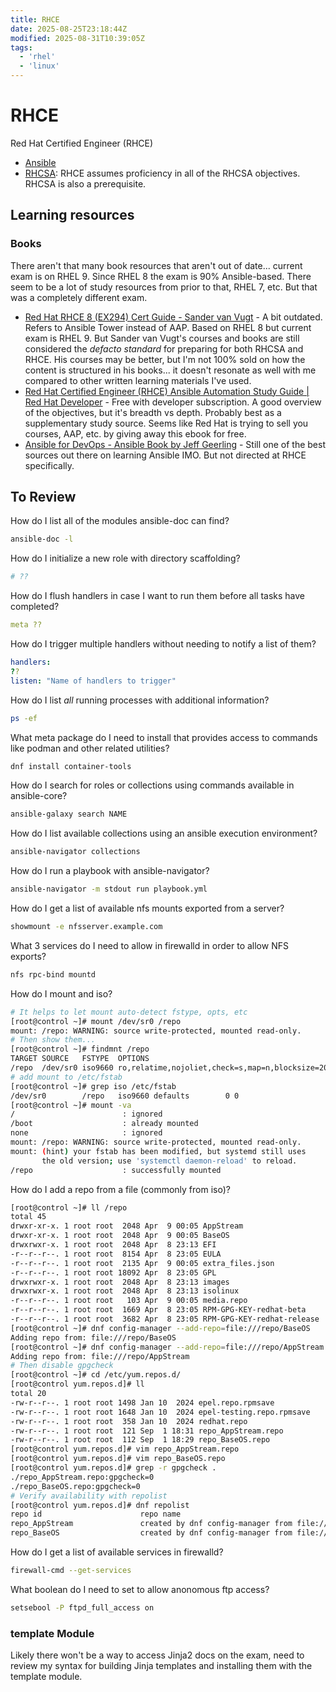 ```yaml
---
title: RHCE
date: 2025-08-25T23:18:44Z
modified: 2025-08-31T10:39:05Z
tags:
  - 'rhel'
  - 'linux'
---
```


# RHCE

Red Hat Certified Engineer (RHCE)

* [Ansible](20220311200359-ansible.md)
* [RHCSA](20231109085400-rhcsa.md): RHCE assumes proficiency in all of the RHCSA objectives. RHCSA is also a prerequisite.

## Learning resources

### Books

There aren't that many book resources that aren't out of date... current exam is on RHEL 9. Since RHEL 8 the exam is 90% Ansible-based. There seem to be a lot of study resources from prior to that, RHEL 7, etc. But that was a completely different exam.

* [Red Hat RHCE 8 (EX294) Cert Guide - Sander van Vugt](https://www.sandervanvugt.com/red-hat-rhce-8-ex294-cert-guide/) - A bit outdated. Refers to Ansible Tower instead of AAP. Based on RHEL 8 but current exam is RHEL 9. But Sander van Vugt's courses and books are still considered the _defacto standard_ for preparing for both RHCSA and RHCE. His courses may be better, but I'm not 100% sold on how the content is structured in his books... it doesn't resonate as well with me compared to other written learning materials I've used.
* [Red Hat Certified Engineer (RHCE) Ansible Automation Study Guide \| Red Hat Developer](https://developers.redhat.com/e-books/ansible-study-guide) - Free with developer subscription. A good overview of the objectives, but it's breadth vs depth. Probably best as a supplementary study source. Seems like Red Hat is trying to sell you courses, AAP, etc. by giving away this ebook for free.
* [Ansible for DevOps - Ansible Book by Jeff Geerling](https://www.ansiblefordevops.com/) - Still one of the best sources out there on learning Ansible IMO. But not directed at RHCE specifically.

## To Review

How do I list all of the modules ansible-doc can find?

```bash
ansible-doc -l
```

How do I initialize a new role with directory scaffolding?

```bash
# ??
```

How do I flush handlers in case I want to run them before all tasks have completed?

```yaml
meta ??
```

How do I trigger multiple handlers without needing to notify a list of them?

```yaml
handlers:
??
listen: "Name of handlers to trigger"
```

How do I list _all_ running processes with additional information?

```bash
ps -ef
```

What meta package do I need to install that provides access to commands like podman and other related utilities?

```bash
dnf install container-tools
```

How do I search for roles or collections using commands available in ansible-core?

```bash
ansible-galaxy search NAME
```

How do I list available collections using an ansible execution environment?

```bash
ansible-navigator collections
```

How do I run a playbook with ansible-navigator?

```bash
ansible-navigator -m stdout run playbook.yml
```

How do I get a list of available nfs mounts exported from a server?

```bash
showmount -e nfsserver.example.com
```

What 3 services do I need to allow in firewalld in order to allow NFS exports?

```bash
nfs rpc-bind mountd
```

How do I mount and iso?

```bash
# It helps to let mount auto-detect fstype, opts, etc
[root@control ~]# mount /dev/sr0 /repo
mount: /repo: WARNING: source write-protected, mounted read-only.
# Then show them...
[root@control ~]# findmnt /repo
TARGET SOURCE   FSTYPE  OPTIONS
/repo  /dev/sr0 iso9660 ro,relatime,nojoliet,check=s,map=n,blocksize=2048
# add mount to /etc/fstab
[root@control ~]# grep iso /etc/fstab
/dev/sr0        /repo   iso9660 defaults        0 0
[root@control ~]# mount -va
/                        : ignored
/boot                    : already mounted
none                     : ignored
mount: /repo: WARNING: source write-protected, mounted read-only.
mount: (hint) your fstab has been modified, but systemd still uses
       the old version; use 'systemctl daemon-reload' to reload.
/repo                    : successfully mounted
```

How do I add a repo from a file (commonly from iso)?

```bash
[root@control ~]# ll /repo
total 45
drwxr-xr-x. 1 root root  2048 Apr  9 00:05 AppStream
drwxr-xr-x. 1 root root  2048 Apr  9 00:05 BaseOS
drwxrwxr-x. 1 root root  2048 Apr  8 23:13 EFI
-r--r--r--. 1 root root  8154 Apr  8 23:05 EULA
-r--r--r--. 1 root root  2135 Apr  9 00:05 extra_files.json
-r--r--r--. 1 root root 18092 Apr  8 23:05 GPL
drwxrwxr-x. 1 root root  2048 Apr  8 23:13 images
drwxrwxr-x. 1 root root  2048 Apr  8 23:13 isolinux
-r--r--r--. 1 root root   103 Apr  9 00:05 media.repo
-r--r--r--. 1 root root  1669 Apr  8 23:05 RPM-GPG-KEY-redhat-beta
-r--r--r--. 1 root root  3682 Apr  8 23:05 RPM-GPG-KEY-redhat-release
[root@control ~]# dnf config-manager --add-repo=file:///repo/BaseOS
Adding repo from: file:///repo/BaseOS
[root@control ~]# dnf config-manager --add-repo=file:///repo/AppStream
Adding repo from: file:///repo/AppStream
# Then disable gpgcheck
[root@control ~]# cd /etc/yum.repos.d/
[root@control yum.repos.d]# ll
total 20
-rw-r--r--. 1 root root 1498 Jan 10  2024 epel.repo.rpmsave
-rw-r--r--. 1 root root 1648 Jan 10  2024 epel-testing.repo.rpmsave
-rw-r--r--. 1 root root  358 Jan 10  2024 redhat.repo
-rw-r--r--. 1 root root  121 Sep  1 18:31 repo_AppStream.repo
-rw-r--r--. 1 root root  112 Sep  1 18:29 repo_BaseOS.repo
[root@control yum.repos.d]# vim repo_AppStream.repo 
[root@control yum.repos.d]# vim repo_BaseOS.repo 
[root@control yum.repos.d]# grep -r gpgcheck .
./repo_AppStream.repo:gpgcheck=0
./repo_BaseOS.repo:gpgcheck=0
# Verify availability with repolist
[root@control yum.repos.d]# dnf repolist
repo id                      repo name
repo_AppStream               created by dnf config-manager from file:///repo/AppStream
repo_BaseOS                  created by dnf config-manager from file:///repo/BaseOS
```

How do I get a list of available services in firewalld?

```bash
firewall-cmd --get-services
```

What boolean do I need to set to allow anonomous ftp access?

```bash
setsebool -P ftpd_full_access on
```

### template Module

Likely there won't be a way to access Jinja2 docs on the exam, need to review my syntax for building Jinja templates and installing them with the template module.
